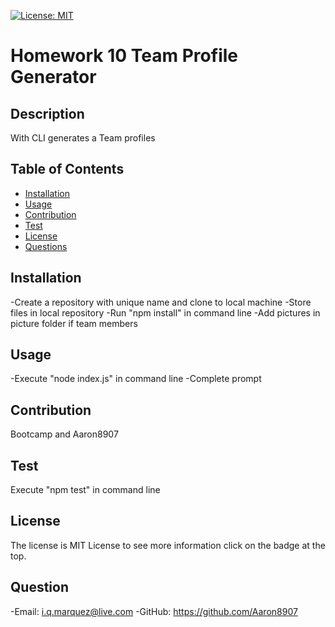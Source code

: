 [![License: MIT](https://img.shields.io/badge/License-MIT-blue.svg)](https://choosealicense.com/licenses/mit/)
# Homework 10 Team Profile Generator
## Description
With CLI generates a Team profiles
## Table of Contents
- [Installation](#installation)
- [Usage](#usage)
- [Contribution](#contribution)
- [Test](#test)
- [License](#license)
- [Questions](#questions)
## Installation
-Create a repository with unique name and clone to local machine
-Store files in local repository
-Run "npm install" in command line
-Add pictures in picture folder if team members

## Usage
-Execute "node index.js" in command line
-Complete prompt
## Contribution
Bootcamp and Aaron8907
## Test
Execute "npm test" in command line
## License
The license is MIT License to see more information click on the badge at the top.
## Question
-Email: i.q.marquez@live.com
-GitHub: https://github.com/Aaron8907